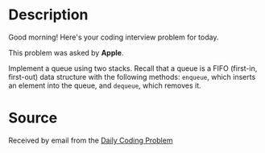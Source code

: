 # Description

Good morning! Here's your coding interview problem for today.

This problem was asked by **Apple**.

Implement a queue using two stacks. Recall that a queue is a FIFO (first-in, first-out) data structure with the following methods: `enqueue`, which inserts an element into the queue, and `dequeue`, which removes it.

# Source

Received by email from the [Daily Coding Problem](https://www.dailycodingproblem.com)

